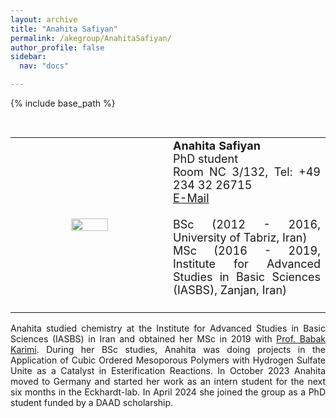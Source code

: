 ```yaml
---
layout: archive
title: "Anahita Safiyan"
permalink: /akegroup/AnahitaSafiyan/
author_profile: false
sidebar:
  nav: "docs"

---
```


{% include base_path %}

<font size="2"><br/></font>
<table> <style>table, th, td {border: transparent;}</style> <tr>
<td style="width:50%;" align="center" valign="middle"><img src="https://AKEckhardt.github.io/images/Anahita_2024.jpg" width="50%" height="auto%" align="middle"></td>
<td style="width:50%;" align="justify" valign="middle">
<font size="4">
<b>Anahita Safiyan</b><br/>
PhD student<br/>
Room NC 3/132, Tel: +49 234 32 26715<br/>
<a href="mailto:Anahita.Safiyanboldaji@ruhr-uni-bochum.de">E-Mail</a><br/>
<br/>
BSc (2012 - 2016, University of Tabriz, Iran)<br/>
MSc (2016 - 2019, Institute for Advanced Studies in Basic Sciences (IASBS), Zanjan, Iran)<br/>
<br/>

</font>
</td>
</tr></table>

<p style='text-align: justify;'>
Anahita studied chemistry at the Institute for Advanced Studies in Basic Sciences (IASBS) in Iran and obtained her MSc in 2019 with 
<a href="https://iasbs.ac.ir/~karimi/">Prof. Babak Karimi</a>. 
During her BSc studies, Anahita was doing projects in the Application of Cubic Ordered Mesoporous Polymers 
with Hydrogen Sulfate Unite as a Catalyst in Esterification Reactions. 
In October 2023  Anahita moved to Germany and started her work as an intern 
student for the next six months in the Eckhardt-lab. In April 2024 she joined the group as a PhD student funded by a DAAD scholarship. 
</p>









